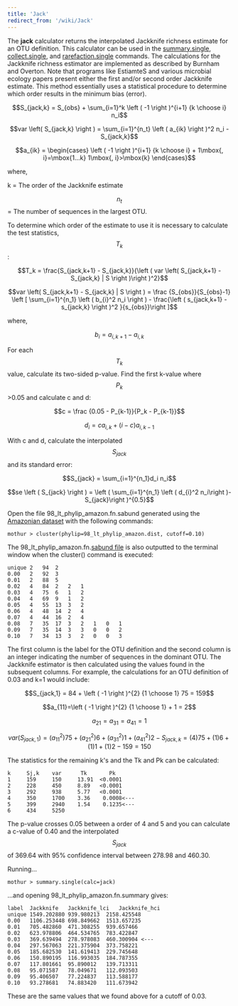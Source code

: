 ```yaml
---
title: 'Jack'
redirect_from: '/wiki/Jack'
---
```

The **jack** calculator returns the interpolated
Jackknife richness estimate for an OTU definition. This calculator can
be used in the [summary.single](summary.single),
[collect.single](collect.single), and
[rarefaction.single](rarefaction.single) commands. The
calculations for the Jackknife richness estimator are implemented as
described by Burnham and Overton. Note that programs like EstiamteS and
various microbial ecology papers present either the first and/or second
order Jackknife estimate. This method essentially uses a statistical
procedure to determine which order results in the minimum bias (error).

$$S_{jack,k} = S_{obs} + \sum_{i=1}^k \left ( -1 \right )^{i+1} {k \choose i} n_i$$

$$var \left( S_{jack,k} \right ) = \sum_{i=1}^{n_t} \left ( a_{ik} \right )^2 n_i - S_{jack,k}$$

$$a_{ik} = \begin{cases}
\left ( -1 \right )^{i+1} {k \choose i} + 1\mbox{, i}=\mbox{1...k} 
1\mbox{, i}>\mbox{k}
\end{cases}$$

where,

k = The order of the Jackknife estimate

$$n_t$$ = The number of sequences in the largest OTU.

To determine which order of the estimate to use it is necessary to
calculate the test statistics, $$T_k$$:

$$T_k = \frac{S_{jack,k+1} - S_{jack,k}}{\left ( var \left( S_{jack,k+1} - S_{jack,k} | S \right )\right )^2}$$

$$var \left( S_{jack,k+1} - S_{jack,k} | S \right ) = \frac {S_{obs}}{S_{obs}-1} \left [ \sum_{i=1}^{n_1} \left ( b_{i}^2 n_i \right ) - \frac{\left ( s_{jack,k+1} - s_{jack,k} \right )^2 }{s_{obs}}\right ]$$

where,

$$b_i = a_{i,k+1}-a_{i,k}$$

For each $$T_k$$ value, calculate its two-sided p-value. Find the first
k-value where $$P_k$$\>0.05 and calculate c and d:

$$c = \frac {0.05 - P_{k-1}}{P_k - P_{k-1}}$$

$$d_i = ca_{i,k} + \left( i-c \right )a_{i,k-1}$$

With c and d, calculate the interpolated $$S_{jack}$$ and its standard
error:

$$S_{jack} = \sum_{i=1}^{n_1}d_i n_i$$

$$se \left ( S_{jack} \right ) = \left ( \sum_{i=1}^{n_1} \left ( d_{i}^2 n_i\right )-S_{jack}\right )^{0.5}$$

Open the file 98\_lt\_phylip\_amazon.fn.sabund generated using the [
Amazonian dataset](https://mothur.s3.us-east-2.amazonaws.com/wiki/amazondata.zip) with the following
commands:

    mothur > cluster(phylip=98_lt_phylip_amazon.dist, cutoff=0.10)

The 98\_lt\_phylip\_amazon.fn.[sabund file](sabund_file) is
also outputted to the terminal window when the cluster() command is
executed:

    unique 2   94  2   
    0.00   2   92  3   
    0.01   2   88  5   
    0.02   4   84  2   2   1   
    0.03   4   75  6   1   2   
    0.04   4   69  9   1   2   
    0.05   4   55  13  3   2   
    0.06   4   48  14  2   4   
    0.07   4   44  16  2   4   
    0.08   7   35  17  3   2   1   0   1   
    0.09   7   35  14  3   3   0   0   2   
    0.10   7   34  13  3   2   0   0   3   

The first column is the label for the OTU definition and the second
column is an integer indicating the number of sequences in the dominant
OTU. The Jackknife estimator is then calculated using the values found
in the subsequent columns. For example, the calculations for an OTU
definition of 0.03 and k=1 would include:

$$S_{jack,1} = 84 + \left ( -1 \right )^{2} {1 \choose 1} 75 = 159$$

$$a_{11}=\left ( -1 \right )^{2} {1 \choose 1} + 1 = 2$$

$$a_{21}= a_{31}= a_{41}=1$$

$$var \left( S_{jack,1} \right ) = \left(a_{11}^2 \right) 75 + \left(a_{21}^2 \right) 6 + \left(a_{31}^2 \right) 1 + \left(a_{41}^2 \right) 2-S_{jack,k}= \left(4\right) 75 + \left(1\right) 6 + \left(1\right) 1 + \left(1\right) 2 -159= 150$$

The statistics for the remaining k\'s and the Tk and Pk can be
calculated:

    k     Sj,k    var      Tk       Pk
    1     159     150     13.91  <0.0001
    2     228     450     8.89   <0.0001
    3     292     938     5.77   <0.0001
    4     350     1700    3.36    0.0008<---
    5     399     2940    1.54    0.1235<---
    6     434     5250     

The p-value crosses 0.05 between a order of 4 and 5 and you can
calculate a c-value of 0.40 and the interpolated $$S_{jack}$$ of 369.64
with 95% confidence interval between 278.98 and 460.30.

Running\...

    mothur > summary.single(calc=jack)

\...and opening 98\_lt\_phylip\_amazon.fn.summary gives:

    label  Jackknife   Jackknife_lci   Jackknife_hci
    unique 1549.202880 939.980213  2158.425548
    0.00   1106.253448 698.849662  1513.657235
    0.01   705.482860  471.308255  939.657466
    0.02   623.978806  464.534765  783.422847
    0.03   369.639494  278.978083  460.300904 <---
    0.04   297.567063  221.375904  373.758221
    0.05   185.682530  141.619413  229.745648
    0.06   150.890195  116.993035  184.787355
    0.07   117.801661  95.890012   139.713311
    0.08   95.071587   78.049671   112.093503
    0.09   95.406507   77.224837   113.588177
    0.10   93.278681   74.883420   111.673942

These are the same values that we found above for a cutoff of 0.03.
